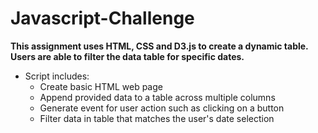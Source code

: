 # Javascript-Challenge

**This assignment uses HTML, CSS and D3.js to create a dynamic table. Users are able to filter the data table for specific dates.** 

* Script includes: 
    * Create basic HTML web page 
    * Append provided data to a table across multiple columns 
    * Generate event for user action such as clicking on a button
    * Filter data in table that matches the user's date selection 
